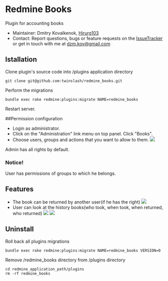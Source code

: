 # Redmine Books

Plugin for accounting books

* Maintainer: Dmitry Kovalkenok, [Hirurg103](https://github.com/Hirurg103)
* Contact: Report questions, bugs or feature requests on the [IssueTracker](https://github.com/twinslash/redmine_books/issues) or get in touch with me at [dzm.kov@gmail.com](mailto:dzm.kov@gmail.com)

## Istallation

Clone plugin's source code into /plugins application directory
```console
git clone git@github.com:twinslash/redmine_books.git
```
Perform the migrations
```console
bundle exec rake redmine:plugins:migrate NAME=redmine_books
```
Restart server.

##Permission configuration

* Login as administrator.
* Click on the "Administration" link menu on top panel. Click "Books".
* Choose users, groups and actions that you want to allow to them.
![](http://farm9.staticflickr.com/8359/8412970727_698318b824_z.jpg)

Admin has all rights by default.

### Notice!
User has permissions of groups to which he belongs.

## Features

* The book can be returned by another user(if he has the right)
![](http://farm9.staticflickr.com/8471/8413012085_34b5b7b279_m.jpg)
* User can look at the history books(who took, when took, when returned, who returned)
![](http://farm9.staticflickr.com/8328/8413031159_b3c4e5c445_m.jpg)
![](http://farm9.staticflickr.com/8237/8413036661_e1171a5c00_m.jpg)

## Uninstall

Roll back all plugins migrations
```console
bundle exec rake redmine:plugins:migrate NAME=redmine_books VERSION=0
```
Remove /redmine_books directory from /plugins directory
```console
cd redmine_application_path/plugins
rm -rf redmine_books
```

